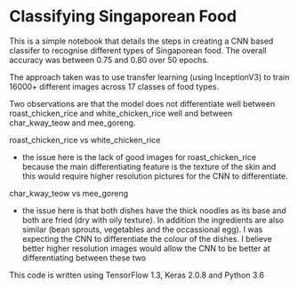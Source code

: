 # Classifying Singaporean Food

This is a simple notebook that details the steps in creating a CNN based classifer to recognise different types of Singaporean food. The overall accuracy was between 0.75 and 0.80 over 50 epochs.

The approach taken was to use transfer learning (using InceptionV3) to train 16000+ different images across 17 classes of food types.


Two observations are that the model does not differentiate well between roast\_chicken\_rice and white\_chicken\_rice well and between char\_kway\_teow and mee\_goreng.

roast\_chicken\_rice vs white\_chicken\_rice

- the issue here is the lack of good images for roast\_chicken\_rice because the main differentiating feature is the texture of the skin and this would require higher resolution pictures for the CNN to differentiate.

char\_kway\_teow vs mee\_goreng

- the issue here is that both dishes have the thick noodles as its base and both are fried (dry with oily texture). In addition the ingredients are also similar (bean sprouts, vegetables and the occassional egg). I was expecting the CNN to differentiate the colour of the dishes. I believe better higher resolution images would allow the CNN to be better at differentiating between these two



This code is written using TensorFlow 1.3, Keras 2.0.8 and Python 3.6